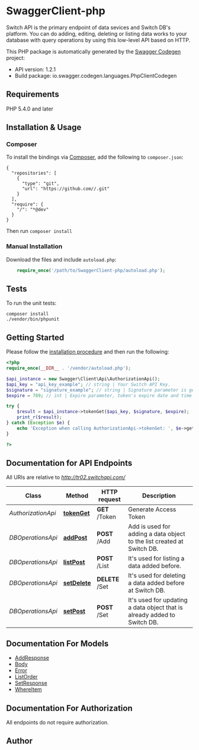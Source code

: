 # SwaggerClient-php
Switch API is the primary endpoint of data sevices and Switch DB's platform. You can do adding, editing, deleting or listing data works to your database with query operations by using this low-level API based on HTTP.

This PHP package is automatically generated by the [Swagger Codegen](https://github.com/swagger-api/swagger-codegen) project:

- API version: 1.2.1
- Build package: io.swagger.codegen.languages.PhpClientCodegen

## Requirements

PHP 5.4.0 and later

## Installation & Usage
### Composer

To install the bindings via [Composer](http://getcomposer.org/), add the following to `composer.json`:

```
{
  "repositories": [
    {
      "type": "git",
      "url": "https://github.com//.git"
    }
  ],
  "require": {
    "/": "*@dev"
  }
}
```

Then run `composer install`

### Manual Installation

Download the files and include `autoload.php`:

```php
    require_once('/path/to/SwaggerClient-php/autoload.php');
```

## Tests

To run the unit tests:

```
composer install
./vendor/bin/phpunit
```

## Getting Started

Please follow the [installation procedure](#installation--usage) and then run the following:

```php
<?php
require_once(__DIR__ . '/vendor/autoload.php');

$api_instance = new Swagger\Client\Api\AuthorizationApi();
$api_key = "api_key_example"; // string | Your Switch API Key.
$signature = "signature_example"; // string | Signature parameter is generated as md5(APISecret + ExpireTimestamp) format.
$expire = 789; // int | Expire parameter, token's expire date and time information must be proper to ISO 8601 standarts and Unix Time format with msec information.

try {
    $result = $api_instance->tokenGet($api_key, $signature, $expire);
    print_r($result);
} catch (Exception $e) {
    echo 'Exception when calling AuthorizationApi->tokenGet: ', $e->getMessage(), PHP_EOL;
}

?>
```

## Documentation for API Endpoints

All URIs are relative to *http://tr02.switchapi.com/*

Class | Method | HTTP request | Description
------------ | ------------- | ------------- | -------------
*AuthorizationApi* | [**tokenGet**](docs/Api/AuthorizationApi.md#tokenget) | **GET** /Token | Generate Access Token
*DBOperationsApi* | [**addPost**](docs/Api/DBOperationsApi.md#addpost) | **POST** /Add | Add is used for adding a data object to the list created at Switch DB.
*DBOperationsApi* | [**listPost**](docs/Api/DBOperationsApi.md#listpost) | **POST** /List | It&#39;s used for listing a data added before.
*DBOperationsApi* | [**setDelete**](docs/Api/DBOperationsApi.md#setdelete) | **DELETE** /Set | It&#39;s used for deleting a data added before at Switch DB.
*DBOperationsApi* | [**setPost**](docs/Api/DBOperationsApi.md#setpost) | **POST** /Set | It&#39;s used for updating a data object that is already added to Switch DB.


## Documentation For Models

 - [AddResponse](docs/Model/AddResponse.md)
 - [Body](docs/Model/Body.md)
 - [Error](docs/Model/Error.md)
 - [ListOrder](docs/Model/ListOrder.md)
 - [SetResponse](docs/Model/SetResponse.md)
 - [WhereItem](docs/Model/WhereItem.md)


## Documentation For Authorization

 All endpoints do not require authorization.


## Author




